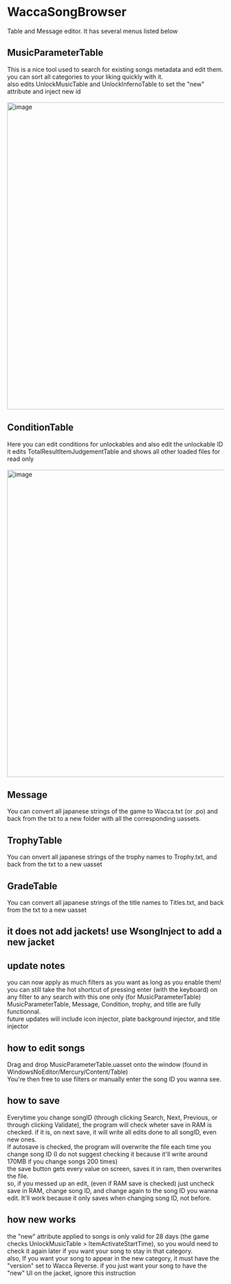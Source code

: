 # WaccaSongBrowser
Table and Message editor. It has several menus listed below

## MusicParameterTable
This is a nice tool used to search for existing songs metadata and edit them.<br>
you can sort all categories to your liking quickly with it.<br>
also edits UnlockMusicTable and UnlockInfernoTable to set the "new" attribute and inject new id<br><br>
<img width="1340" height="713" alt="image" src="https://github.com/user-attachments/assets/656d6a69-a878-4ca6-8c0d-4cd467878e54" />


## ConditionTable
Here you can edit conditions for unlockables and also edit the unlockable ID<br>
it edits TotalResultItemJudgementTable and shows all other loaded files for read only<br><br>
<img width="1340" height="713" alt="image" src="https://github.com/user-attachments/assets/818f2454-d77d-4921-a50d-a169800ba49e" />


## Message
You can convert all japanese strings of the game to Wacca.txt (or .po) and back from the txt to a new folder with all the corresponding uassets.

## TrophyTable
You can onvert all japanese strings of the trophy names to Trophy.txt, and back from the txt to a new uasset

## GradeTable
You can convert all japanese strings of the title names to Titles.txt, and back from the txt to a new uasset

## it does not add jackets! use WsongInject to add a new jacket

## update notes
you can now apply as much filters as you want as long as you enable them! <br>
you can still take the hot shortcut of pressing enter (with the keyboard) on any filter to any search with this one only (for MusicParameterTable) <br>
MusicParameterTable, Message, Condition, trophy, and title are fully functionnal. <br>
future updates will include icon injector, plate background injector, and title injector

## how to edit songs
Drag and drop MusicParameterTable.uasset onto the window (found in WindowsNoEditor/Mercury/Content/Table)
<br>You're then free to use filters or manually enter the song ID you wanna see.

## how to save
Everytime you change songID (through clicking Search, Next, Previous, or through clicking Validate), the program will check wheter save in RAM is checked. if it is, on next save, it will write all edits done to all songID, even new ones.
<br> If autosave is checked, the program will overwrite the file each time you change song ID (I do not suggest checking it because it'll write around 170MB if you change songs 200 times)
<br> the save button gets every value on screen, saves it in ram, then overwrites the file.
<br> so, if you messed up an edit, (even if RAM save is checked) just uncheck save in RAM, change song ID, and change again to the song ID you wanna edit. It'll work because it only saves when changing song ID, not before.

## how new works
the "new" attribute applied to songs is only valid for 28 days (the game checks UnlockMusicTable > ItemActivateStartTime), so you would need to check it again later if you want your song to stay in that category. <br>
also, If you want your song to appear in the new category, it must have the "version" set to Wacca Reverse. if you just want your song to have the "new" UI on the jacket, ignore this instruction
